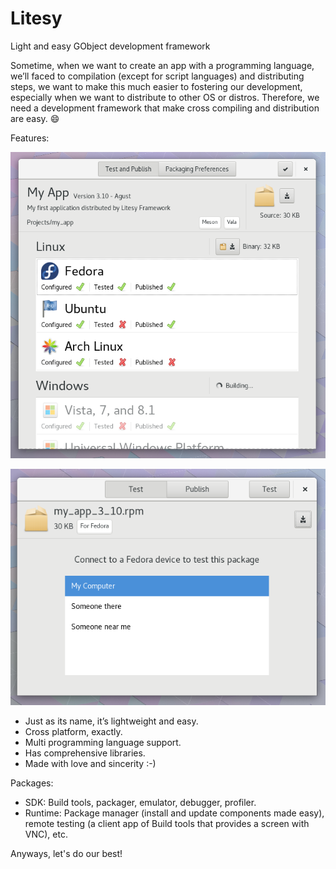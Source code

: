 # Litesy
Light and easy GObject development framework

Sometime, when we want to create an app with a programming language, we’ll faced to compilation (except for script languages) and distributing steps, we want to make this much easier to fostering our development, especially when we want to distribute to other OS or distros.
Therefore, we need a development framework that make cross compiling and distribution are easy. :smile:

Features:

![Main SDK window](https://github.com/rivanfebrian123/Litesy/raw/master/Screenshot%20from%202018-08-28%2014-46-37.png)

![Test an app, or publish it to some software center or software repositories](https://github.com/rivanfebrian123/Litesy/raw/master/Screenshot%20from%202018-08-28%2014-47-19.png)

* Just as its name, it’s lightweight and easy.
* Cross platform, exactly.
* Multi programming language support.
* Has comprehensive libraries.
* Made with love and sincerity :-)

Packages:
* SDK: Build tools, packager, emulator, debugger, profiler.
* Runtime: Package manager (install and update components made easy), remote testing (a client app of Build tools that provides a screen with VNC), etc.

Anyways, let's do our best!
